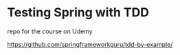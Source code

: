 # Testing Spring with TDD

repo for the course on Udemy

https://github.com/springframeworkguru/tdd-by-example/
